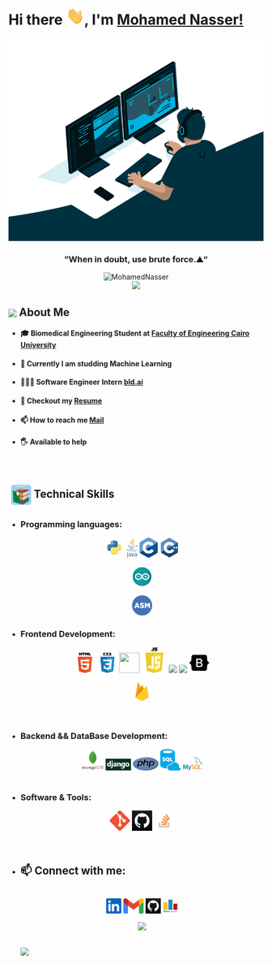 # Hi there <img height ="35px" src="images/wave.gif" alt="logo">, I'm <a href ="https://www.linkedin.com/in/mohamed-nasser-40a404203">Mohamed Nasser!</a>

</div>

<div align="center">
  <img align="" width=550px height=400px src="images/logo.gif" alt="logo">
  <span align="">
   
   ### ”When in doubt, use brute force.⛰“
 
 </span>

<div>
<img src="https://komarev.com/ghpvc/?username=MohamedNasser8&label=Profile%20views&color=0e75b6&style=flat" alt="MohamedNasser" />

</div>
</div>

<div align="center">
<img  width=90% src="images/neon.gif">
</div>

## <img align="center"  height =50px src="https://user-images.githubusercontent.com/63050133/156777293-72a6e681-2582-4a9d-ad92-09d1181d47c7.gif"> About Me <a id = "about"></a>

- #### 🎓 Biomedical Engineering Student at <a href="http://eng.cu.edu.eg/ar/">Faculty of Engineering Cairo University</a>

- #### 🤖 Currently I am studding Machine Learning

- #### 👷🏼‍♂️ Software Engineer Intern <a href="https://www.bld.ai/">bld.ai</a>
- #### 📝 Checkout my <a href="https://drive.google.com/drive/folders/135o8oFYte2oZu7lM7wBHjoYdiLtj2z0_?usp=sharing">Resume</a>

- #### 📫 How to reach me <a href="mailto:nassermohamed3222@gmail.com">Mail</a>

- #### 🖐 Available to help

<br>

## <img align="center"  height =50px src="images/skills.gif">Technical Skills

<ul>
<li>

### Programming languages:

 <div align ="center">
<code title="Python"><img height="40" src="https://raw.githubusercontent.com/github/explore/80688e429a7d4ef2fca1e82350fe8e3517d3494d/topics/python/python.png"></code>
<code title="Java"><img height="40" src="images/Java.svg.png"></code>
<code title="C"><img height="40" src="images/C_Logo.png"></code>
<code title="C++"><img height="40" src="https://raw.githubusercontent.com/github/explore/80688e429a7d4ef2fca1e82350fe8e3517d3494d/topics/cpp/cpp.png"></code>

<code title="arduino"><img height="40" src="https://raw.githubusercontent.com/github/explore/80688e429a7d4ef2fca1e82350fe8e3517d3494d/topics/arduino/arduino.png"></code>

<code title="Assembly"><img height="40" src="images/ASM-Symbol.png"></code>
</div>
</li>
<li>

### Frontend Development:

<div align ="center">
<code title="Html 5"><img height="40" src="https://raw.githubusercontent.com/github/explore/80688e429a7d4ef2fca1e82350fe8e3517d3494d/topics/html/html.png"></code>
<code title="CSS"><img height="40" src="https://raw.githubusercontent.com/github/explore/80688e429a7d4ef2fca1e82350fe8e3517d3494d/topics/css/css.png"></code>
<code title="SCSS"><img height="40" width="40" src="images/scss.png"></code>
<code title="JavaScript"><img height="50" src="images/js-logo.webp"></code>
<code title="React.js"><img height="40" src="https://upload.wikimedia.org/wikipedia/commons/thumb/a/a7/React-icon.svg/1200px-React-icon.svg.png"></code>
<code title="React + Vite"><img height="40" src="images/vite.svg"></code>
<code title="Bootstrap"><img src="https://raw.githubusercontent.com/devicons/devicon/master/icons/bootstrap/bootstrap-plain.svg" alt="bootstrap" width="40" height="40" /></code>

<code title="firebase"><img src="images/firebase.png" alt="firebase" width="40" height="40" /></code>

</div>
<br>
</li>
<li>

### Backend && DataBase Development:

 <div align ="center">
<code title="mongodb"><img width="45" height="40" src="images/mongodb.webp"></code>
<code title="Django"><img width="50" src="images/django.png"></code>
<code title="PHP"><img width="50" src="images/php2.png"></code>
<code title="SQl"><img width="40" src="images/sql.png"></code>
<code title="MySQL"><img width="40" src="images/mysq.png"></code>
</div>
<br>
</li>
<li>

### Software & Tools:

<div align ="center">

<code title="Git"><img height="40" src="images/Git2.png"></code>
<code title="GitHub"><img height="40" src="images/git.png"></code>
<code title="StackOverflow"><img height="40" src="images/StackOverflow.png"></code>

</div>
<br>
</li>
<li>



## 📫 Connect with me: <a id = "Connect"></a>

</br>
<div align="center">
  <a href="https://www.linkedin.com/in/mohamed-nasser-40a404203" target="blank"><img align="center"
      src="images/linkedin.png"
      alt="Mohamed" height="30" width="30" /></a>
 <a href="mailto:nassermohamed3222@gmail.com" target="blank"><img align="center"
      src="images/Gmail.png"
      alt="Mohamed pithewan" height="30px" width="40px" /></a> 
 <a href="https://github.com/MohamedNasser8" target="blank"><img align="center"
      src="images/git.png"
      alt="Mohamed pithewan" height="30px" width="30px" /></a>
 <a href="https://codeforces.com/profile/nassermohamed3222" target="blank"><img align="center"
      src="images/codeforces3.png"
      alt="Mohamed pithewan" height="30px" width="30px" /></a> 
     
</div>
<br>
<div align="center">
<img  height="175" src="https://github-readme-stats.vercel.app/api?username=MohamedNasser8&count_private=true&show_icons=true&theme=midnight-purple&hide_border=true" >
<br>
</div>

<br>
<p align="left"><img src="https://readme-typing-svg.herokuapp.com/?lines=See+You+Later.."/></p>
